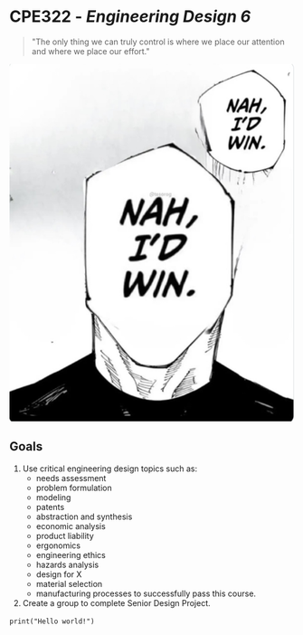 # CPE322 - *Engineering Design 6*

> "The only thing we can truly control is where we place our attention and where we place our effort."

![Nah, I'd Pass](https://github.com/andrewanan/CPE322/blob/main/a9b.jpeg)

## **Goals**
1. Use critical engineering design topics such as:
   - needs assessment
   - problem formulation
   - modeling
   - patents
   - abstraction and synthesis
   - economic analysis
   - product liability
   - ergonomics
   - engineering ethics
   - hazards analysis
   - design for X
   - material selection
   - manufacturing processes
   to successfully pass this course.
2. Create a group to complete Senior Design Project.


`print("Hello world!")`

